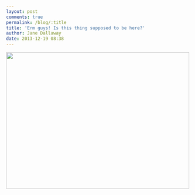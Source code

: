 ```yaml
---
layout: post
comments: true
permalink: /blog/:title
title: 'Erm guys! Is this thing supposed to be here?'
author: Jane Dallaway
date: 2013-12-19 08:38
---
```


<div><a href="//static.skitters.dallaway.com/SJtp_photo.JPG"><img src="//static.skitters.dallaway.com/SJtp_thumb_photo.JPG" width="500" height="373"/></a></div>



 
      
